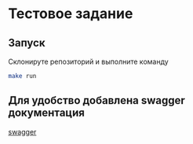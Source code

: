 # Тестовое задание 

## Запуск

Склонируте репозиторий и выполните команду

```bash
make run
```

## Для удобство добавлена swagger документация
[swagger](http://localhost:8080/swagger/index.html)
